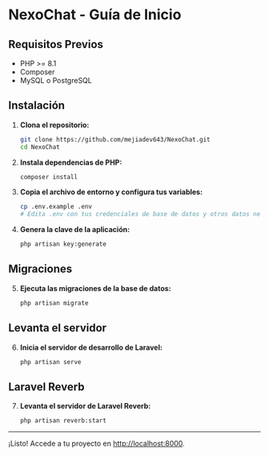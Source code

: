 # NexoChat - Guía de Inicio

## Requisitos Previos

- PHP >= 8.1
- Composer
- MySQL o PostgreSQL

## Instalación

1. **Clona el repositorio:**
    ```bash
    git clone https://github.com/mejiadev643/NexoChat.git
    cd NexoChat
    ```

2. **Instala dependencias de PHP:**
    ```bash
    composer install
    ```

3. **Copia el archivo de entorno y configura tus variables:**
    ```bash
    cp .env.example .env
    # Edita .env con tus credenciales de base de datos y otros datos necesarios, importante las variables de reberb
    ```

4. **Genera la clave de la aplicación:**
    ```bash
    php artisan key:generate
    ```

## Migraciones

5. **Ejecuta las migraciones de la base de datos:**
    ```bash
    php artisan migrate
    ```

## Levanta el servidor

6. **Inicia el servidor de desarrollo de Laravel:**
    ```bash
    php artisan serve
    ```

## Laravel Reverb

7. **Levanta el servidor de Laravel Reverb:**
    ```bash
    php artisan reverb:start
    ```

---

¡Listo! Accede a tu proyecto en [http://localhost:8000](http://localhost:8000).
